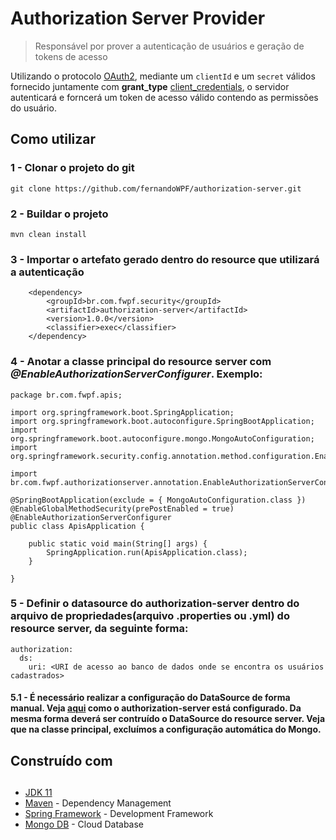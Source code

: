 # Authorization Server Provider
> Responsável por prover a autenticação de usuários e geração de tokens de acesso

Utilizando o protocolo [OAuth2](https://oauth.net/2/), mediante um ```clientId``` e um ```secret``` válidos fornecido juntamente com __grant_type__ [client_credentials](https://oauth.net/2/grant-types/client-credentials/), o servidor autenticará e forncerá um token de acesso válido contendo as permissões do usuário.

## Como utilizar
### 1 - Clonar o projeto do git
```
git clone https://github.com/fernandoWPF/authorization-server.git
```
### 2 - Buildar o projeto
```
mvn clean install
```
### 3 - Importar o artefato gerado dentro do resource que utilizará a autenticação
```
	<dependency>
		<groupId>br.com.fwpf.security</groupId>
		<artifactId>authorization-server</artifactId>
		<version>1.0.0</version>
		<classifier>exec</classifier>
	</dependency>
```

### 4 - Anotar a classe principal do resource server com _@EnableAuthorizationServerConfigurer_. Exemplo:
```
package br.com.fwpf.apis;

import org.springframework.boot.SpringApplication;
import org.springframework.boot.autoconfigure.SpringBootApplication;
import org.springframework.boot.autoconfigure.mongo.MongoAutoConfiguration;
import org.springframework.security.config.annotation.method.configuration.EnableGlobalMethodSecurity;

import br.com.fwpf.authorizationserver.annotation.EnableAuthorizationServerConfigurer;

@SpringBootApplication(exclude = { MongoAutoConfiguration.class })
@EnableGlobalMethodSecurity(prePostEnabled = true)
@EnableAuthorizationServerConfigurer
public class ApisApplication {

    public static void main(String[] args) {
        SpringApplication.run(ApisApplication.class);
    }

}
```
### 5 - Definir o datasource do authorization-server dentro do arquivo de propriedades(arquivo .properties ou .yml) do resource server, da seguinte forma:
```
authorization:
  ds:
    uri: <URI de acesso ao banco de dados onde se encontra os usuários cadastrados>
```
#### 5.1 - É necessário realizar a configuração do DataSource de forma manual. Veja [aqui](https://github.com/fernandoWPF/authorization-server/blob/master/src/main/java/br/com/fwpf/authorizationserver/datasource/DataSourceConfiguration.java) como o authorization-server está configurado. Da mesma forma deverá ser contruído o DataSource do resource server. Veja que na classe principal, excluímos a configuração automática do Mongo.

## Construído com

##
* [JDK 11](https://www.oracle.com/java/)
* [Maven](https://maven.apache.org/) - Dependency Management
* [Spring Framework](https://spring.io/) - Development Framework
* [Mongo DB](https://www.mongodb.com/) - Cloud Database